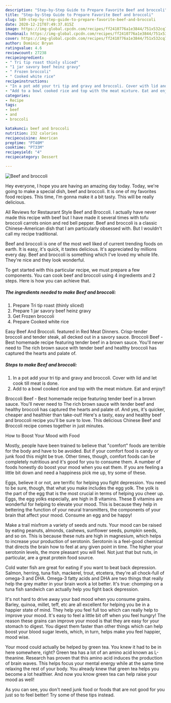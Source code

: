 ```yaml
---
description: "Step-by-Step Guide to Prepare Favorite Beef and broccoli"
title: "Step-by-Step Guide to Prepare Favorite Beef and broccoli"
slug: 589-step-by-step-guide-to-prepare-favorite-beef-and-broccoli
date: 2020-12-21T07:49:37.815Z
image: https://img-global.cpcdn.com/recipes/ff2410776a1e3844/751x532cq70/beef-and-broccoli-recipe-main-photo.jpg
thumbnail: https://img-global.cpcdn.com/recipes/ff2410776a1e3844/751x532cq70/beef-and-broccoli-recipe-main-photo.jpg
cover: https://img-global.cpcdn.com/recipes/ff2410776a1e3844/751x532cq70/beef-and-broccoli-recipe-main-photo.jpg
author: Dominic Bryan
ratingvalue: 4.6
reviewcount: 27238
recipeingredient:
- " Tri tip roast thinly sliced"
- "1 jar savory beef heinz gravy"
- " Frozen broccoli"
- " Cooked white rice"
recipeinstructions:
- "In a pot add your tri tip and gravy and broccoli. Cover with lid and let cook till meat is done."
- "Add to a bowl cooked rice and top with the meat mixture. Eat and enjoy!!"
categories:
- Recipe
tags:
- beef
- and
- broccoli

katakunci: beef and broccoli 
nutrition: 232 calories
recipecuisine: American
preptime: "PT40M"
cooktime: "PT33M"
recipeyield: "4"
recipecategory: Dessert

---
```



![Beef and broccoli](https://img-global.cpcdn.com/recipes/ff2410776a1e3844/751x532cq70/beef-and-broccoli-recipe-main-photo.jpg)

Hey everyone, I hope you are having an amazing day today. Today, we're going to make a special dish, beef and broccoli. It is one of my favorites food recipes. This time, I'm gonna make it a bit tasty. This will be really delicious.

All Reviews for Restaurant Style Beef and Broccoli. I actually have never made this recipe with beef but I have made it several times with tofu broccoli carrots onion and red bell pepper. Beef and broccoli is a classic Chinese-American dish that I am particularly obsessed with. But I wouldn&#39;t call my recipe traditional.

Beef and broccoli is one of the most well liked of current trending foods on earth. It is easy, it's quick, it tastes delicious. It's appreciated by millions every day. Beef and broccoli is something which I've loved my whole life. They're nice and they look wonderful.


To get started with this particular recipe, we must prepare a few components. You can cook beef and broccoli using 4 ingredients and 2 steps. Here is how you can achieve that.

<!--inarticleads1-->

##### The ingredients needed to make Beef and broccoli:

1. Prepare  Tri tip roast (thinly sliced)
1. Prepare 1 jar savory beef heinz gravy
1. Get  Frozen broccoli
1. Prepare  Cooked white rice


Easy Beef And Broccoli. featured in Red Meat Dinners. Crisp-tender broccoli and tender steak, all decked out in a savory sauce. Broccoli Beef - Best homemade recipe featuring tender beef in a brown sauce. You&#39;ll never need to The rich brown sauce with tender beef and healthy broccoli has captured the hearts and palate of. 

<!--inarticleads2-->

##### Steps to make Beef and broccoli:

1. In a pot add your tri tip and gravy and broccoli. Cover with lid and let cook till meat is done.
1. Add to a bowl cooked rice and top with the meat mixture. Eat and enjoy!!


Broccoli Beef - Best homemade recipe featuring tender beef in a brown sauce. You&#39;ll never need to The rich brown sauce with tender beef and healthy broccoli has captured the hearts and palate of. And yes, it&#39;s quicker, cheaper and healthier than take-out! Here&#39;s a tasty, easy and healthy beef and broccoli recipe you&#39;ll be sure to love. This delicious Chinese Beef and Broccoli recipe comes together in just minutes. 

How to Boost Your Mood with Food


Mostly, people have been trained to believe that "comfort" foods are terrible for the body and have to be avoided. But if your comfort food is candy or junk food this might be true. Other times, though, comfort foods can be completely nutritious and it's good for you to consume them. A number of foods honestly do boost your mood when you eat them. If you are feeling a little bit down and need a happiness pick me up, try some of these.

Eggs, believe it or not, are terrific for helping you fight depression. You need to be sure, though, that what you make includes the egg yolk. The yolk is the part of the egg that is the most crucial in terms of helping you cheer up. Eggs, the egg yolks especially, are high in B vitamins. These B vitamins are wonderful for helping to elevate your mood. This is because they help in bettering the function of your neural transmitters, the components of your brain that affect your mood. Consume an egg and be happy!

Make a trail mixfrom a variety of seeds and nuts. Your mood can be raised by eating peanuts, almonds, cashews, sunflower seeds, pumpkin seeds, and so on. This is because these nuts are high in magnesium, which helps to increase your production of serotonin. Serotonin is a feel-good chemical that directs the brain how to feel at any given point in time. The higher your serotonin levels, the more pleasant you will feel. Not just that but nuts, in particular, are a great protein food source.

Cold water fish are great for eating if you want to beat back depression. Salmon, herring, tuna fish, mackerel, trout, etcetera, they're all chock-full of omega-3 and DHA. Omega-3 fatty acids and DHA are two things that really help the grey matter in your brain work a lot better. It's true: chomping on a tuna fish sandwich can actually help you fight back depression. 

It's not hard to drive away your bad mood when you consume grains. Barley, quinoa, millet, teff, etc are all excellent for helping you be in a happier state of mind. They help you feel full too which can really help to improve your mood. It's easy to feel a little bit off when you feel hungry! The reason these grains can improve your mood is that they are easy for your stomach to digest. You digest them faster than other things which can help boost your blood sugar levels, which, in turn, helps make you feel happier, mood wise.

Your mood could actually be helped by green tea. You knew it had to be in here somewhere, right? Green tea has a lot of an amino acid known as L-theanine. Research has proven that this amino acid induces the production of brain waves. This helps focus your mental energy while at the same time relaxing the rest of your body. You already knew that green tea helps you become a lot healthier. And now you know green tea can help raise your mood as well!

As you can see, you don't need junk food or foods that are not good for you just so to feel better! Try  some  of  these  tips  instead.

